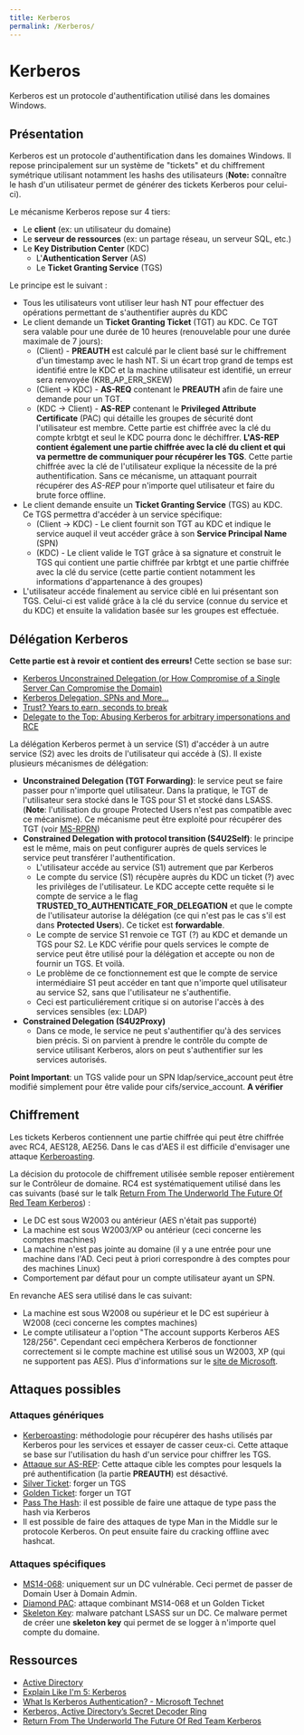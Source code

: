 ```yaml
---
title: Kerberos
permalink: /Kerberos/
---
```


# Kerberos

Kerberos est un protocole d'authentification utilisé dans les domaines Windows.

## Présentation

Kerberos est un protocole d'authentification dans les domaines Windows. Il repose principalement sur un système de "tickets" et du chiffrement symétrique utilisant notamment les hashs des utilisateurs (**Note:** connaître le hash d'un utilisateur permet de générer des tickets Kerberos pour celui-ci).

Le mécanisme Kerberos repose sur 4 tiers:

-   Le **client** (ex: un utilisateur du domaine)
-   Le **serveur de ressources** (ex: un partage réseau, un serveur SQL, etc.)
-   Le **Key Distribution Center** (KDC)
    -   L'**Authentication Server** (AS)
    -   Le **Ticket Granting Service** (TGS)

Le principe est le suivant :

-   Tous les utilisateurs vont utiliser leur hash NT pour effectuer des opérations permettant de s'authentifier auprès du KDC
-   Le client demande un **Ticket Granting Ticket** (TGT) au KDC. Ce TGT sera valable pour une durée de 10 heures (renouvelable pour une durée maximale de 7 jours):
    -   (Client) - **PREAUTH** est calculé par le client basé sur le chiffrement d'un timestamp avec le hash NT. Si un écart trop grand de temps est identifié entre le KDC et la machine utilisateur est identifié, un erreur sera renvoyée (KRB_AP_ERR_SKEW)
    -   (Client -> KDC) - **AS-REQ** contenant le **PREAUTH** afin de faire une demande pour un TGT.
    -   (KDC -> Client) - **AS-REP** contenant le **Privileged Attribute Certificate** (PAC) qui détaille les groupes de sécurité dont l'utilisateur est membre. Cette partie est chiffrée avec la clé du compte krbtgt et seul le KDC pourra donc le déchiffrer. **L'AS-REP contient également une partie chiffrée avec la clé du client et qui va permettre de communiquer pour récupérer les TGS**. Cette partie chiffrée avec la clé de l'utilisateur explique la nécessite de la pré authentification. Sans ce mécanisme, un attaquant pourrait récupérer des *AS-REP* pour n'importe quel utilisateur et faire du brute force offline.
-   Le client demande ensuite un **Ticket Granting Service** (TGS) au KDC. Ce TGS permettra d'accéder à un service spécifique:
    -   (Client -> KDC) - Le client fournit son TGT au KDC et indique le service auquel il veut accéder grâce à son **Service Principal Name** (SPN)
    -   (KDC) - Le client valide le TGT grâce à sa signature et construit le TGS qui contient une partie chiffrée par krbtgt et une partie chiffrée avec la clé du service (cette partie contient notamment les informations d'appartenance à des groupes)
-   L'utilisateur accéde finalement au service ciblé en lui présentant son TGS. Celui-ci est validé grâce à la clé du service (connue du service et du KDC) et ensuite la validation basée sur les groupes est effectuée.

## Délégation Kerberos
**Cette partie est à revoir et contient des erreurs!**
Cette section se base sur:
- [Kerberos Unconstrained Delegation (or How Compromise of a Single Server Can Compromise the Domain)](https://adsecurity.org/?p=1667)
- [Kerberos Delegation, SPNs and More...](https://www.coresecurity.com/blog/kerberos-delegation-spns-and-more)
- [Trust? Years to earn, seconds to break](https://labs.mwrinfosecurity.com/blog/trust-years-to-earn-seconds-to-break/)
- [Delegate to the Top: Abusing Kerberos for arbitrary impersonations and RCE](https://www.blackhat.com/docs/asia-17/materials/asia-17-Hart-Delegate-To-The-Top-Abusing-Kerberos-For-Arbitrary-Impersonations-And-RCE-wp.pdf)


La délégation Kerberos permet à un service (S1) d'accéder à un autre service (S2) avec les droits de l'utilisateur qui accéde à (S). Il existe plusieurs mécanismes de délégation:
- **Unconstrained Delegation (TGT Forwarding)**: le service peut se faire passer pour n'importe quel utilisateur. Dans la pratique, le TGT de l'utilisateur sera stocké dans le TGS pour S1 et stocké dans LSASS. (**Note**: l'utilisation du groupe Protected Users n'est pas compatible avec ce mécanisme). Ce mécanisme peut être exploité pour récupérer des TGT (voir [MS-RPRN](/MS_RPRN/))
- **Constrained Delegation with protocol transition (S4U2Self)**: le principe est le même, mais on peut configurer auprès de quels services le service peut transférer l'authentification.
    - L'utilisateur accéde au service (S1) autrement que par Kerberos
    - Le compte du service (S1) récupère auprès du KDC un ticket (?) avec les privilèges de l'utilisateur. Le KDC accepte cette requête si le compte de service a le flag **TRUSTED_TO_AUTHENTICATE_FOR_DELEGATION** et que le compte de l'utilisateur autorise la délégation (ce qui n'est pas le cas s'il est dans **Protected Users**). Ce ticket est **forwardable**.
    - Le compte de service S1 renvoie ce TGT (?) au KDC et demande un TGS pour S2. Le KDC vérifie pour quels services le compte de service peut être utilisé pour la délégation et accepte ou non de fournir un TGS. Et voilà.
    - Le problème de ce fonctionnement est que le compte de service intermédiaire S1 peut accéder en tant que n'importe quel utilisateur au service S2, sans que l'utilisateur ne s'authentifie.
    - Ceci est particuliérement critique si on autorise l'accès à des services sensibles (ex: LDAP)
 - **Constrained Delegation (S4U2Proxy)**
    - Dans ce mode, le service ne peut s'authentifier qu'à des services bien précis. Si on parvient à prendre le contrôle du compte de service utilisant Kerberos, alors on peut s'authentifier sur les services autorisés.
   
 **Point Important**: un TGS valide pour un SPN ldap/service_account peut être modifié simplement pour être valide pour cifs/service_account. **A vérifier**

## Chiffrement
Les tickets Kerberos contiennent une partie chiffrée qui peut être chiffrée avec RC4, AES128, AE256. Dans le cas d'AES il est difficile d'envisager une attaque [Kerberoasting](/Kerberoasting/).

La décision du protocole de chiffrement utilisée semble reposer entièrement sur le Contrôleur de domaine. RC4 est systématiquement utilisé dans les cas suivants (basé sur le talk [Return From The Underworld The Future Of Red Team Kerberos](https://www.youtube.com/watch?v=E_BNhuGmJwM)) :
- Le DC est sous W2003 ou antérieur (AES n'était pas supporté)
- La machine est sous W2003/XP ou antérieur (ceci concerne les comptes machines)
- La machine n'est pas jointe au domaine (il y a une entrée pour une machine dans l'AD. Ceci peut à priori correspondre à des comptes pour des machines Linux)
- Comportement par défaut pour un compte utilisateur ayant un SPN.

En revanche AES sera utilisé dans le cas suivant:
- La machine est sous W2008 ou supérieur et le DC est supérieur à W2008 (ceci concerne les comptes machines)
- Le compte utilisateur a l'option "The account supports Kerberos AES 128/256". Cependant ceci empêchera Kerberos de fonctionner correctement si le compte machine est utilisé sous un W2003, XP (qui ne supportent pas AES). Plus d'informations sur le [site de Microsoft](https://blogs.msdn.microsoft.com/openspecification/2011/05/30/windows-configurations-for-kerberos-supported-encryption-type/).
    
## Attaques possibles

### Attaques génériques

-   [Kerberoasting](/Kerberoasting "wikilink"): méthodologie pour récupérer des hashs utilisés par Kerberos pour les services et essayer de casser ceux-ci. Cette attaque se base sur l'utilisation du hash d'un service pour chiffrer les TGS.
-   [Attaque sur AS-REP](http://www.harmj0y.net/blog/activedirectory/roasting-as-reps/): Cette attaque cible les comptes pour lesquels la pré authentification (la partie **PREAUTH**) est désactivé.
-   [Silver Ticket](/Silver_Ticket "wikilink"): forger un TGS
-   [Golden Ticket](/Golden_Ticket "wikilink"): forger un TGT
-   [Pass The Hash](/https://malicious.link/post/2018/pass-the-hash-with-kerberos/): il est possible de faire une attaque de type pass the hash via Kerberos
-   Il est possible de faire des attaques de type Man in the Middle sur le protocole Kerberos. On peut ensuite faire du cracking offline avec hashcat.

### Attaques spécifiques

-   [MS14-068](/MS14-068 "wikilink"): uniquement sur un DC vulnérable. Ceci permet de passer de Domain User à Domain Admin.
-   [Diamond PAC](/Diamond_PAC "wikilink"): attaque combinant MS14-068 et un Golden Ticket
-   [Skeleton Key](/Skeleton_Key "wikilink"): malware patchant LSASS sur un DC. Ce malware permet de créer une **skeleton key** qui permet de se logger à n'importe quel compte du domaine.

## Ressources

-   [Active Directory](/Active_Directory "wikilink")
-   [Explain Like I'm 5: Kerberos](http://www.roguelynn.com/words/explain-like-im-5-kerberos/)
-   [What Is Kerberos Authentication? - Microsoft Technet](https://technet.microsoft.com/en-us/library/cc780469(v=ws.10).aspx)
-   [Kerberos, Active Directory’s Secret Decoder Ring](http://adsecurity.org/?p=227)
-   [Return From The Underworld The Future Of Red Team Kerberos](https://www.youtube.com/watch?v=E_BNhuGmJwM)
